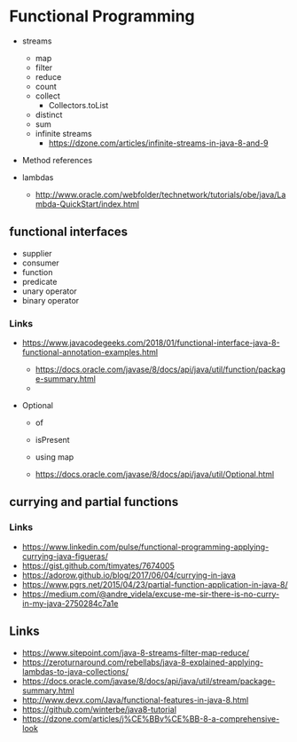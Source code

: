 # Functional Programming

- streams
  - map
  - filter
  - reduce
  - count
  - collect
    - Collectors.toList
  - distinct
  - sum
  - infinite streams
    - https://dzone.com/articles/infinite-streams-in-java-8-and-9

- Method references

- lambdas

  - http://www.oracle.com/webfolder/technetwork/tutorials/obe/java/Lambda-QuickStart/index.html


##  functional interfaces
  - supplier
  - consumer
  - function
  - predicate
  - unary operator
  - binary operator

### Links 

- https://www.javacodegeeks.com/2018/01/functional-interface-java-8-functional-annotation-examples.html



  - https://docs.oracle.com/javase/8/docs/api/java/util/function/package-summary.html
  -
- Optional
  - of
  - isPresent
  - using map

  - https://docs.oracle.com/javase/8/docs/api/java/util/Optional.html

## currying and partial functions

### Links

- https://www.linkedin.com/pulse/functional-programming-applying-currying-java-figueras/
- https://gist.github.com/timyates/7674005
- https://adorow.github.io/blog/2017/06/04/currying-in-java
- https://www.pgrs.net/2015/04/23/partial-function-application-in-java-8/
- https://medium.com/@andre_videla/excuse-me-sir-there-is-no-curry-in-my-java-2750284c7a1e

## Links

- https://www.sitepoint.com/java-8-streams-filter-map-reduce/
- https://zeroturnaround.com/rebellabs/java-8-explained-applying-lambdas-to-java-collections/
- https://docs.oracle.com/javase/8/docs/api/java/util/stream/package-summary.html
- http://www.devx.com/Java/functional-features-in-java-8.html
- https://github.com/winterbe/java8-tutorial
- https://dzone.com/articles/j%CE%BBv%CE%BB-8-a-comprehensive-look
